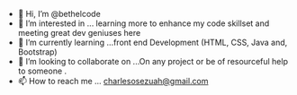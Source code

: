 - 👋 Hi, I’m @bethelcode
- 👀 I’m interested in ... learning more to enhance my code skillset and meeting great dev geniuses here 
- 🌱 I’m currently learning ...front end Development (HTML, CSS, Java and, Bootstrap)
- 💞️ I’m looking to collaborate on ...On any project or be of resourceful help to someone .
- 📫 How to reach me ... charlesosezuah@gmail.com 

<!---
bethelcode/bethelcode is a ✨ special ✨ repository because its `README.md` (this file) appears on your GitHub profile.
You can click the Preview link to take a look at your changes.
--->
